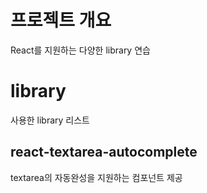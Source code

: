 # 프로젝트 개요
React를 지원하는 다양한 library 연습

# library
사용한 library 리스트
## react-textarea-autocomplete
textarea의 자동완성을 지원하는 컴포넌트 제공
> 